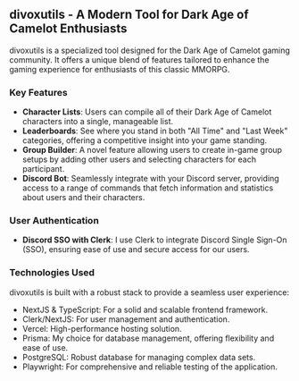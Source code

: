 ## divoxutils - A Modern Tool for Dark Age of Camelot Enthusiasts

divoxutils is a specialized tool designed for the Dark Age of Camelot gaming community. It offers a unique blend of features tailored to enhance the gaming experience for enthusiasts of this classic MMORPG.

### Key Features
- **Character Lists**: Users can compile all of their Dark Age of Camelot characters into a single, manageable list.
- **Leaderboards**: See where you stand in both "All Time" and "Last Week" categories, offering a competitive insight into your game standing.
- **Group Builder**: A novel feature allowing users to create in-game group setups by adding other users and selecting characters for each participant.
- **Discord Bot**: Seamlessly integrate with your Discord server, providing access to a range of commands that fetch information and statistics about users and their characters.
  
### User Authentication
- **Discord SSO with Clerk**: I use Clerk to integrate Discord Single Sign-On (SSO), ensuring ease of use and secure access for our users.

### Technologies Used
divoxutils is built with a robust stack to provide a seamless user experience:

- NextJS & TypeScript: For a solid and scalable frontend framework.
- Clerk/NextJS: For user management and authentication.
- Vercel: High-performance hosting solution.
- Prisma: My choice for database management, offering flexibility and ease of use.
- PostgreSQL: Robust database for managing complex data sets.
- Playwright: For comprehensive and reliable testing of the application.
